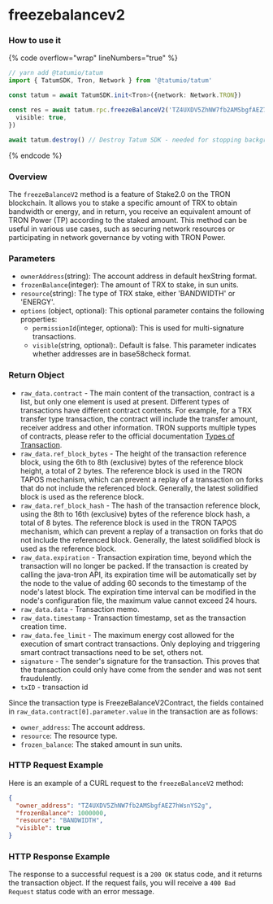 # freezebalancev2

### How to use it

{% code overflow="wrap" lineNumbers="true" %}
```typescript
// yarn add @tatumio/tatum
import { TatumSDK, Tron, Network } from '@tatumio/tatum'

const tatum = await TatumSDK.init<Tron>({network: Network.TRON})

const res = await tatum.rpc.freezeBalanceV2('TZ4UXDV5ZhNW7fb2AMSbgfAEZ7hWsnYS2g', 10000000, 'ENERGY', {
  visible: true,
})

await tatum.destroy() // Destroy Tatum SDK - needed for stopping background jobs
```
{% endcode %}

### Overview

The `freezeBalanceV2` method is a feature of Stake2.0 on the TRON blockchain. It allows you to stake a specific amount of TRX to obtain bandwidth or energy, and in return, you receive an equivalent amount of TRON Power (TP) according to the staked amount. This method can be useful in various use cases, such as securing network resources or participating in network governance by voting with TRON Power.

### Parameters

* `ownerAddress`(string):  The account address in default hexString format.
* `frozenBalance`(integer):  The amount of TRX to stake, in sun units.
* `resource`(string): The type of TRX stake, either 'BANDWIDTH' or 'ENERGY'.
* `options` (object, optional): This optional parameter contains the following properties:
  * `permissionId`(integer, optional): This is used for multi-signature transactions.
  * `visible`(string, optional):. Default is false. This parameter indicates whether addresses are in base58check format.

### Return Object

* `raw_data.contract` - The main content of the transaction, contract is a list, but only one element is used at present. Different types of transactions have different contract contents. For example, for a TRX transfer type transaction, the contract will include the transfer amount, receiver address and other information. TRON supports multiple types of contracts, please refer to the official documentation [Types of Transaction](https://developers.tron.network/docs/tron-protocol-transaction#types-of-transaction).
* `raw_data.ref_block_bytes` - The height of the transaction reference block, using the 6th to 8th (exclusive) bytes of the reference block height, a total of 2 bytes. The reference block is used in the TRON TAPOS mechanism, which can prevent a replay of a transaction on forks that do not include the referenced block. Generally, the latest solidified block is used as the reference block.
* `raw_data.ref_block_hash` - The hash of the transaction reference block, using the 8th to 16th (exclusive) bytes of the reference block hash, a total of 8 bytes. The reference block is used in the TRON TAPOS mechanism, which can prevent a replay of a transaction on forks that do not include the referenced block. Generally, the latest solidified block is used as the reference block.
* `raw_data.expiration` - Transaction expiration time, beyond which the transaction will no longer be packed. If the transaction is created by calling the java-tron API, its expiration time will be automatically set by the node to the value of adding 60 seconds to the timestamp of the node's latest block. The expiration time interval can be modified in the node's configuration file, the maximum value cannot exceed 24 hours.
* `raw_data.data` - Transaction memo.
* `raw_data.timestamp` - Transaction timestamp, set as the transaction creation time.
* `raw_data.fee_limit` - The maximum energy cost allowed for the execution of smart contract transactions. Only deploying and triggering smart contract transactions need to be set, others not.
* `signature` - The sender's signature for the transaction. This proves that the transaction could only have come from the sender and was not sent fraudulently.
* `txID` - transaction id

Since the transaction type is FreezeBalanceV2Contract, the fields contained in `raw_data.contract[0].parameter.value` in the transaction are as follows:

* `owner_address`: The account address.
* `resource`: The resource type.
* `frozen_balance`: The staked amount in sun units.



### HTTP Request Example

Here is an example of a CURL request to the `freezeBalanceV2` method:

```json
{
  "owner_address": "TZ4UXDV5ZhNW7fb2AMSbgfAEZ7hWsnYS2g",
  "frozenBalance": 1000000,
  "resource": "BANDWIDTH",
  "visible": true
}
```

### HTTP Response Example

The response to a successful request is a `200 OK` status code, and it returns the transaction object. If the request fails, you will receive a `400 Bad Request` status code with an error message.
